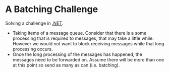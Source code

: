 # A Batching Challenge

Solving a challenge in [.NET](https://dotnet.microsoft.com/en-us/learn/dotnet/what-is-dotnet).

- Taking items of a message queue. Consider that there is a some processing that is required to messages, that may take a little while. However we would not want to block receiving messages while that long processing occurs.
- Once the long processing of the messages has happened, the messages need to be forwarded on. Assume there will be more than one at this point so send as many as can (i.e. batching).
